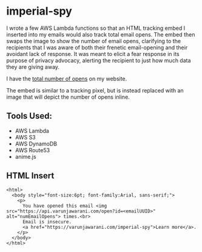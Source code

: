 # imperial-spy
I wrote a few AWS Lambda functions so that an HTML tracking embed I inserted into my emails would also track total email opens. The embed then swaps the image to show the number of email opens, clarifying to the recipients that I was aware of both their frenetic email-opening and their avoidant lack of response. It was meant to elicit a fear response in its purpose of privacy advocacy, alerting the recipient to just how much data they are giving away.

I have the [total number of opens](https://varunjawarani.com/imperial-spy) on my website.

The embed is similar to a tracking pixel, but is instead replaced with an image that will depict the number of opens inline.

## Tools Used:
- AWS Lambda
- AWS S3
- AWS DynamoDB
- AWS Route53
- anime.js

## HTML Insert
```
<html>
  <body style="font-size:6pt; font-family:Arial, sans-serif;">
    <p>
      You have opened this email <img src="https://api.varunjawarani.com/open?id=<emailUUID>" alt="numEmailOpens"> times.<br>
      Email is insecure. 
      <a href="https://varunjawarani.com/imperial-spy">Learn more</a>.
    </p>
  </body>
</html>
```

